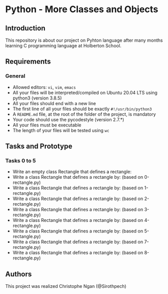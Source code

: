# Python - More Classes and Objects

## Introduction
This repository is about our project on Pyhton language after many months learning C programming language at Holberton School.

## Requirements
### General
* Allowed editors: `vi`, `vim`, `emacs`
* All your files will be interpreted/compiled on Ubuntu 20.04 LTS using python3 (version 3.8.5)
* All your files should end with a new line
* The first line of all your files should be exactly `#!/usr/bin/python3`
* A `README.md` file, at the root of the folder of the project, is mandatory
* Your code should use the pycodestyle (version 2.7.*)
* All your files must be executable
* The length of your files will be tested using `wc`


## Tasks and Prototype
### Tasks 0 to 5

* Write an empty class Rectangle that defines a rectangle:
* Write a class Rectangle that defines a rectangle by: (based on 0-rectangle.py)
* Write a class Rectangle that defines a rectangle by: (based on 1-rectangle.py)
* Write a class Rectangle that defines a rectangle by: (based on 2-rectangle.py)
* Write a class Rectangle that defines a rectangle by: (based on 3-rectangle.py)
* Write a class Rectangle that defines a rectangle by: (based on 4-rectangle.py)
* Write a class Rectangle that defines a rectangle by: (based on 5-rectangle.py)
* Write a class Rectangle that defines a rectangle by: (based on 7-rectangle.py)
* Write a class Rectangle that defines a rectangle by: (based on 8-rectangle.py)


## Authors
This project was realized Christophe Ngan (@Sirothpech)
